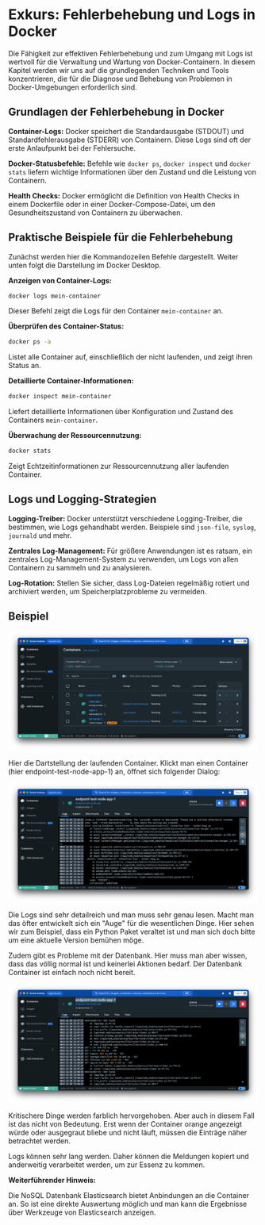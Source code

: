 # Exkurs: Fehlerbehebung und Logs in Docker

Die Fähigkeit zur effektiven Fehlerbehebung und zum Umgang mit Logs ist wertvoll für die Verwaltung und Wartung von
Docker-Containern. In diesem Kapitel werden wir uns auf die grundlegenden Techniken und Tools konzentrieren, die für die
Diagnose und Behebung von Problemen in Docker-Umgebungen erforderlich sind.

## Grundlagen der Fehlerbehebung in Docker

**Container-Logs:**
Docker speichert die Standardausgabe (STDOUT) und Standardfehlerausgabe (STDERR) von Containern. Diese Logs sind
oft der erste Anlaufpunkt bei der Fehlersuche.

**Docker-Statusbefehle:**
Befehle wie `docker ps`, `docker inspect` und `docker stats` liefern wichtige Informationen über den Zustand und
die Leistung von Containern.

**Health Checks:**
Docker ermöglicht die Definition von Health Checks in einem Dockerfile oder in einer Docker-Compose-Datei, um den
Gesundheitszustand von Containern zu überwachen.

## Praktische Beispiele für die Fehlerbehebung

Zunächst werden hier die Kommandozeilen Befehle dargestellt. Weiter unten folgt die Darstellung im Docker Desktop.

**Anzeigen von Container-Logs:**

```bash
docker logs mein-container
```

Dieser Befehl zeigt die Logs für den Container `mein-container` an.

**Überprüfen des Container-Status:**

```bash
docker ps -a
```

Listet alle Container auf, einschließlich der nicht laufenden, und zeigt ihren Status an.

**Detaillierte Container-Informationen:**

```bash
docker inspect mein-container
```

Liefert detaillierte Informationen über Konfiguration und Zustand des Containers `mein-container`.

**Überwachung der Ressourcennutzung:**

```bash
docker stats
```

Zeigt Echtzeitinformationen zur Ressourcennutzung aller laufenden Container.

## Logs und Logging-Strategien

**Logging-Treiber:**
Docker unterstützt verschiedene Logging-Treiber, die bestimmen, wie Logs gehandhabt werden. Beispiele
sind `json-file`, `syslog`, `journald` und mehr.

**Zentrales Log-Management:**
Für größere Anwendungen ist es ratsam, ein zentrales Log-Management-System zu verwenden, um Logs von allen
Containern zu sammeln und zu analysieren.

**Log-Rotation:**
Stellen Sie sicher, dass Log-Dateien regelmäßig rotiert und archiviert werden, um Speicherplatzprobleme zu
vermeiden.

## Beispiel

![img.png](img.png)

Hier die Dartstellung der laufenden Container. Klickt man einen Container (hier endpoint-test-node-app-1) an, öffnet
sich folgender Dialog:

![img_1.png](img_1.png)

Die Logs sind sehr detailreich und man muss sehr genau lesen. Macht man das öfter entwickelt sich ein "Auge" für die
wesentlichen Dinge. Hier sehen wir zum Beispiel, dass ein Python Paket veraltet ist und man sich doch bitte um eine
aktuelle Version bemühen möge.

Zudem gibt es Probleme mit der Datenbank. Hier muss man aber wissen, dass das völlig normal ist und keinerlei Aktionen
bedarf. Der Datenbank Container ist einfach noch nicht bereit.

![img_2.png](img_2.png)

Kritischere Dinge werden farblich hervorgehoben. Aber auch in diesem Fall ist das nicht von Bedeutung. Erst wenn der
Container orange angezeigt würde oder ausgegraut bliebe und nicht läuft, müssen die Einträge näher betrachtet werden.

Logs können sehr lang werden. Daher können die Meldungen kopiert und anderweitig verarbeitet werden, um zur Essenz zu
kommen.

**Weiterführender Hinweis:**

Die NoSQL Datenbank Elasticsearch bietet Anbindungen an die Container an. So ist eine direkte
Auswertung möglich und man kann die Ergebnisse über Werkzeuge von Elasticsearch anzeigen. 




